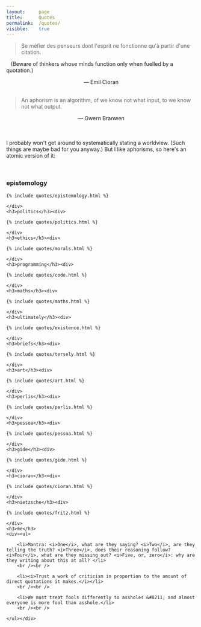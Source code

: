 ```yaml
---
layout: 	page
title: 		Quotes
permalink: 	/quotes/
visible:	true
---
```


> Se méfier des penseurs dont l'esprit ne fonctionne qu'à partir d'une citation.

&nbsp;&nbsp;&nbsp;(Beware of thinkers whose minds function only when fuelled by a quotation.)

<div align="center">— Emil Cioran</div><br>

> An aphorism is an algorithm, of we know not what input,
to we know not what output.

<div align="center">— Gwern Branwen</div><br>

<br>

I probably won't get around to systematically stating a worldview. (Such things are maybe bad for you anyway.) But I like aphorisms, so here's an atomic version of it:

<br>

<div class="accordion">
	<h3>epistemology</h3><div>

	{% include quotes/epistemology.html %}

	</div>
	<h3>politics</h3><div>

	{% include quotes/politics.html %}

	</div>
	<h3>ethics</h3><div>

	{% include quotes/morals.html %}

	</div>
	<h3>programming</h3><div>

	{% include quotes/code.html %}

	</div>
	<h3>maths</h3><div>

	{% include quotes/maths.html %}

	</div>
	<h3>ultimately</h3><div>

	{% include quotes/existence.html %}
	
	</div>
	<h3>briefs</h3><div>

	{% include quotes/tersely.html %}
	
	</div>
	<h3>art</h3><div>
	
	{% include quotes/art.html %}

	</div>
	<h3>perlis</h3><div>

	{% include quotes/perlis.html %}

	</div>
	<h3>pessoa</h3><div>

	{% include quotes/pessoa.html %}

	</div>
	<h3>gide</h3><div>

	{% include quotes/gide.html %}

	</div>
	<h3>cioran</h3><div>

	{% include quotes/cioran.html %}

	</div>
	<h3>nietzsche</h3><div>

	{% include quotes/fritz.html %}

	</div>
	<h3>me</h3>
	<div><ul>

		<li>Mantra: <i>One</i>, what are they saying? <i>Two</i>, are they telling the truth? <i>Three</i>, does their reasoning follow? <i>Four</i>, what are they missing out? <i>Five, or, zero</i>: why are they writing about this at all? </li>
		<br /><br />

		<li><i>Trust a work of criticism in proportion to the amount of direct quotations it makes.</i></li>
		<br /><br />

		<li>We must treat fools differently to assholes &#8211; and almost everyone is more fool than asshole.</li>
		<br /><br />

	</ul></div>

</div>
